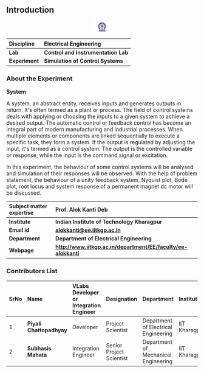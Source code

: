 ## Introduction

<div align="center">
<img src="experiment/images/iitkgp.png" width="10%">
</div>

<b>Discipline | <b> Electrical Engineering 
:--|:--|
<b> Lab | <b> **Control and Instrumentation Lab**
<b> Experiment|     <b> **Simulation of Control Systems**


### About the Experiment 
**System**
				
A system, an abstract entity, receives inputs and generates outputs in return. It's often termed as a plant or process. The field of control systems deals with applying or choosing the inputs to a given system to achieve a desired output. The automatic control or feedback control has become an integral part of modern manufacturing and industrial processes. When multiple elements or components are linked sequentially to execute a specific task, they form a system. If the output is regulated by adjusting the input, it's termed as a control system. The output is the controlled variable or response, while the input is the command signal or excitation.

In this experiment, the behaviour of some control systems will be analysed and simulation of their responses will be observed. With the help of problem statement, the behaviour of a unity feedback system, Nyquist plot, Bode plot, root locus and system response of a permanent magnet dc motor will be discussed.


<b>Subject matter expertise | <b> **Prof. Alok Kanti Deb**
:--|:--|
<b> Institute | <b>  **Indian Institute of Technology Kharagpur**
<b> Email id|     <b>  **alokkanti@ee.iitkgp.ac.in**
<b> Department |  **Department of Electrical Engineering**
<b>Webpage| <b> http://www.iitkgp.ac.in/department/EE/faculty/ee-alokkanti

### Contributors List

SrNo | Name | VLabs Developer or Integration Engineer | Designation | Department| Institute
:--|:--|:--|:--|:--|:--|
1 | **Piyali Chattopadhyay** | Developer | Project Scientist | Department of Electrical Engineering | IIT Kharagpur | 
2 | **Subhasis Mahata** | Integration Engineer | Senior Project Scientist | Department of Mechanical Engineering | IIT Kharagpur |